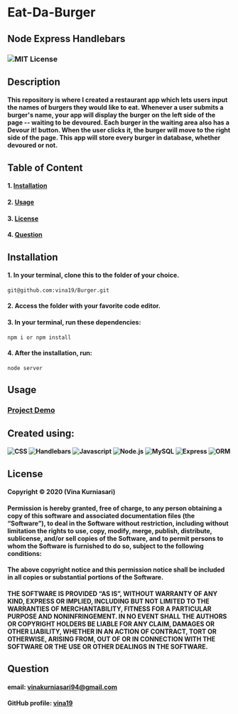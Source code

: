 # Eat-Da-Burger
## Node Express Handlebars
### ![MIT License](https://img.shields.io/static/v1?label=License&message=MIT&color=yellow)
## Description
#### This repository is where I created a restaurant app which lets users input the names of burgers they would like to eat. Whenever a user submits a burger's name, your app will display the burger on the left side of the page -- waiting to be devoured. Each burger in the waiting area also has a Devour it! button. When the user clicks it, the burger will move to the right side of the page. This app will store every burger in database, whether devoured or not. 

## Table of Content
#### 1. [Installation](##Installation) 
#### 2. [Usage](##Usage)
#### 3. [License](##License)
#### 4. [Question](##Question)

## Installation
#### 1. In your terminal, clone this to the folder of your choice.

    git@github.com:vina19/Burger.git

#### 2. Access the folder with your favorite code editor.
#### 3. In your terminal, run these dependencies:
    
    npm i or npm install

#### 4. After the installation, run:

    node server

## Usage
### [Project Demo](https://whispering-retreat-29652.herokuapp.com/)

## Created using:
#### ![CSS](https://img.shields.io/static/v1?label=CSS&message=v-4&color=blue) ![Handlebars](https://img.shields.io/static/v1?label=Handlebars&message=4.7.6&color=purple) ![Javascript](https://img.shields.io/static/v1?label=JavaScript&message=ES6&color=orange) ![Node.js](https://img.shields.io/static/v1?label=Node.js&message=6.14.8&color=green) ![MySQL](https://img.shields.io/static/v1?label=MySQL&message=5.5.62&color=red) ![Express](https://img.shields.io/static/v1?label=Express&message=4.17.1&color=yellow) ![ORM](https://img.shields.io/static/v1?label=ORM&message=ORM&color=purple)

## License
#### Copyright © 2020 (Vina Kurniasari)

#### Permission is hereby granted, free of charge, to any person obtaining a copy of this software and associated documentation files (the “Software”), to deal in the Software without restriction, including without limitation the rights to use, copy, modify, merge, publish, distribute, sublicense, and/or sell copies of the Software, and to permit persons to whom the Software is furnished to do so, subject to the following conditions:

#### The above copyright notice and this permission notice shall be included in all copies or substantial portions of the Software.

#### THE SOFTWARE IS PROVIDED “AS IS”, WITHOUT WARRANTY OF ANY KIND, EXPRESS OR IMPLIED, INCLUDING BUT NOT LIMITED TO THE WARRANTIES OF MERCHANTABILITY, FITNESS FOR A PARTICULAR PURPOSE AND NONINFRINGEMENT. IN NO EVENT SHALL THE AUTHORS OR COPYRIGHT HOLDERS BE LIABLE FOR ANY CLAIM, DAMAGES OR OTHER LIABILITY, WHETHER IN AN ACTION OF CONTRACT, TORT OR OTHERWISE, ARISING FROM, OUT OF OR IN CONNECTION WITH THE SOFTWARE OR THE USE OR OTHER DEALINGS IN THE SOFTWARE.

## Question
#### email: vinakurniasari94@gmail.com
#### GitHub profile: [vina19](https://github.com/vina19)